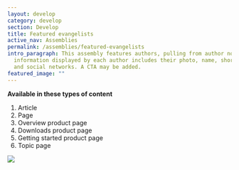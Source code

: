 ```yaml
---
layout: develop
category: develop
section: Develop
title: Featured evangelists
active_nav: Assemblies
permalink: /assemblies/featured-evangelists
intro_paragraph: This assembly features authors, pulling from author nodes. The
  information displayed by each author includes their photo, name, short bio,
  and social networks. A CTA may be added.
featured_image: ""
---
```

**Available in these types of content**

1. Article
2. Page
3. Overview product page
4. Downloads product page
5. Getting started product page
6. Topic page

![](/design-manual/assets/uploads/featured-evangelists-example.png)